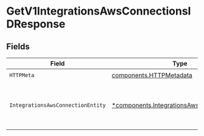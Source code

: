 # GetV1IntegrationsAwsConnectionsIDResponse


## Fields

| Field                                                                                                     | Type                                                                                                      | Required                                                                                                  | Description                                                                                               |
| --------------------------------------------------------------------------------------------------------- | --------------------------------------------------------------------------------------------------------- | --------------------------------------------------------------------------------------------------------- | --------------------------------------------------------------------------------------------------------- |
| `HTTPMeta`                                                                                                | [components.HTTPMetadata](../../models/components/httpmetadata.md)                                        | :heavy_check_mark:                                                                                        | N/A                                                                                                       |
| `IntegrationsAwsConnectionEntity`                                                                         | [*components.IntegrationsAwsConnectionEntity](../../models/components/integrationsawsconnectionentity.md) | :heavy_minus_sign:                                                                                        | Retrieves the information about the AWS connection.                                                       |